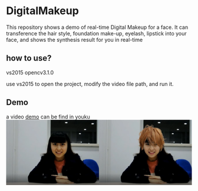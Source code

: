 # DigitalMakeup
This repository shows a demo of real-time Digital Makeup for a face. It can transference the hair style, foundation make-up, eyelash, lipstick into your face, and shows the synthesis result for you in real-time


how to use?
-
vs2015 opencv3.1.0

use vs2015 to open the project, modify the video file path, and run it.

Demo
-
a video [demo]() can be find in youku
![](https://github.com/DcYond/DigitalMakeup/blob/master/demo.png)
